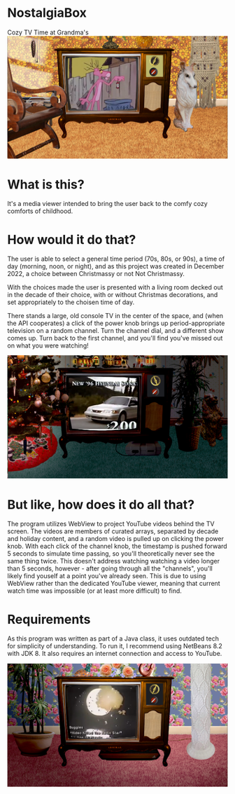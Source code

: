 # NostalgiaBox
Cozy TV Time at Grandma's
![screenshot of NostalgiaBox showing The Pink Panther cartoon in a 70s living room](pinkpanther.png)

# What is this?
It's a media viewer intended to bring the user back to the comfy cozy comforts of childhood.

# How would it do that? 
The user is able to select a general time period (70s, 80s, or 90s), a time of day (morning, noon, or night), and as this project was created in December 2022, a choice between Christmassy or not Not Christmassy.

With the choices made the user is presented with a living room decked out in the decade of their choice, with or without Christmas decorations, and set appropriately to the choisen time of day.

There stands a large, old console TV in the center of the space, and (when the API cooperates) a click of the power knob brings up period-appropriate television on a random channel. Turn the channel dial, and a different show comes up.  Turn back to the first channel, and you'll find you've missed out on what you were watching!

![screenshot of NostalgiaBox showing a car commercial in a Christmassy 90's living room](90scommercial.png)

# But like, how does it do all that?
The program utilizes WebView to project YouTube videos behind the TV screen. The videos are members of curated arrays, separated by decade and holiday content, and a random video is pulled up on clicking the power knob.  With each click of the channel knob, the timestamp is pushed forward 5 seconds to simulate time passing, so you'll theoretically never see the same thing twice.  This doesn't address watching watching a video longer than 5 seconds, however - after going through all the "channels", you'll likely find youself at a point you've already seen.  This is due to using WebView rather than the dedicated YouTube viewer, meaning that current watch time was impossible (or at least more difficult) to find.

# Requirements
As this program was written as part of a Java class, it uses outdated tech for simplicity of understanding. To run it, I recommend using NetBeans 8.2 with JDK 8. It also requires an internet connection and access to YouTube.

![screenshot of NostalgiaBox showing The Buggles' Video Killed the Radio Star video in an 80s living room](buggles.png)
